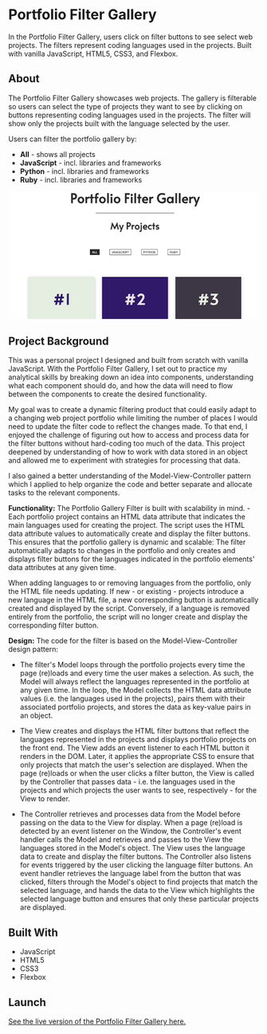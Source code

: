 # Portfolio Filter Gallery
In the Portfolio Filter Gallery, users click on filter buttons to see select web projects. The filters represent coding languages used in the projects. Built with vanilla JavaScript, HTML5, CSS3, and Flexbox.

## About
The Portfolio Filter Gallery showcases web projects. The gallery is filterable so users can select the type of projects they want to see by clicking on buttons representing coding languages used in the projects. The filter will show only the projects built with the language selected by the user. 

Users can filter the portfolio gallery by: 

- **All** - shows all projects
- **JavaScript** - incl. libraries and frameworks  
- **Python** - incl. libraries and frameworks
- **Ruby** - incl. libraries and frameworks


![Portfolio Filter Gallery](img/portfolio-filter-screenShot.png)


## Project Background
This was a personal project I designed and built from scratch with vanilla JavaScript. With the Portfolio Filter Gallery, I set out to practice my analytical skills by breaking down an idea into components, understanding what each component should do, and how the data will need to flow between the components to create the desired functionality. 

My goal was to create a dynamic filtering product that could easily adapt to a changing web project portfolio while limiting the number of places I would need to update the filter code to reflect the changes made. To that end, I enjoyed the challenge of figuring out how to access and process data for the filter buttons without hard-coding too much of the data. This project deepened by understanding of how to work with data stored in an object and allowed me to experiment with strategies for processing that data.

I also gained a better understanding of the Model-View-Controller pattern which I applied to help organize the code and better separate and allocate tasks to the relevant components. 

**Functionality:** 
The Portfolio Gallery Filter is built with scalability in mind. - Each portfolio project contains an HTML data attribute that indicates the main languages used for creating the project. The script uses the HTML data attribute values to automatically create and display the filter buttons. This ensures that the portfolio gallery is dynamic and scalable: The filter automatically adapts to changes in the portfolio and only creates and displays filter buttons for the languages indicated in the portfolio elements' data attributes at any given time. 

When adding languages to or removing languages from the portfolio, only the HTML file needs updating. If new - or existing - projects introduce a new language in the HTML file, a new corresponding button is automatically created and displayed by the script. Conversely, if a language is removed entirely from the portfolio, the script will no longer create and display the corresponding filter button.  

**Design:** 
The code for the filter is based on the Model-View-Controller design pattern: 

- The filter's Model loops through the portfolio projects every time the page (re)loads and every time the user makes a selection. As such, the Model will always reflect the languages represented in the portfolio at any given time. In the loop, the Model collects the HTML data attribute values (i.e. the languages used in the projects), pairs them with their associated portfolio projects, and stores the data as key-value pairs in an object. 

- The View creates and displays the HTML filter buttons that reflect the languages represented in the projects and displays portfolio projects on the front end. The View adds an event listener to each HTML button it renders in the DOM. Later, it applies the appropriate CSS to ensure that only projects that match the user's selection are displayed. When the page (re)loads or when the user clicks a filter button, the View is called by the Controller that passes data - i.e. the languages used in the projects and which projects the user wants to see, respectively - for the View to render. 

- The Controller retrieves and processes data from the Model before passing on the data to the View for display. When a page (re)load is detected by an event listener on the Window, the Controller's event handler calls the Model and retrieves and passes to the View the languages stored in the Model's object. The View uses the language data to create and display the filter buttons. The Controller also listens for events triggered by the user clicking the language filter buttons. An event handler retrieves the language label from the button that was clicked, filters through the Model's object to find projects that match the selected language, and hands the data to the View which highlights the selected language button and ensures that only these particular projects are displayed.     

## Built With 
- JavaScript
- HTML5 
- CSS3 
- Flexbox

## Launch
[See the live version of the Portfolio Filter Gallery here.](https://lonemortensen.github.io/portfolio-filter/)

